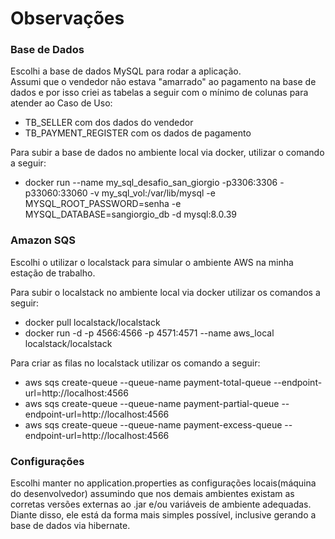 # Observações

### Base de Dados
Escolhi a base de dados MySQL para rodar a aplicação.  
Assumi que o vendedor não estava "amarrado" ao pagamento na base de dados e por isso criei as tabelas a seguir com o mínimo de colunas para atender ao Caso de Uso:
* TB_SELLER com dos dados do vendedor
* TB_PAYMENT_REGISTER com os dados de pagamento

Para subir a base de dados no ambiente local via docker, utilizar o comando a seguir: 
* docker run --name my_sql_desafio_san_giorgio -p3306:3306 -p33060:33060 -v my_sql_vol:/var/lib/mysql -e MYSQL_ROOT_PASSWORD=senha -e MYSQL_DATABASE=sangiorgio_db -d mysql:8.0.39

### Amazon SQS
Escolhi o utilizar o localstack para simular o ambiente AWS na minha estação de trabalho.

Para subir o localstack no ambiente local via docker utilizar os comandos a seguir:
* docker pull localstack/localstack
* docker run -d -p 4566:4566 -p 4571:4571 --name aws_local localstack/localstack

Para criar as filas no localstack utilizar os comando a seguir:
* aws sqs create-queue --queue-name payment-total-queue --endpoint-url=http://localhost:4566
* aws sqs create-queue --queue-name payment-partial-queue --endpoint-url=http://localhost:4566
* aws sqs create-queue --queue-name payment-excess-queue --endpoint-url=http://localhost:4566

### Configurações
Escolhi manter no application.properties as configurações locais(máquina do desenvolvedor) assumindo que nos demais ambientes existam as corretas versões externas ao .jar e/ou variáveis de ambiente adequadas.  
Diante disso, ele está da forma mais simples possível, inclusive gerando a base de dados via hibernate.

